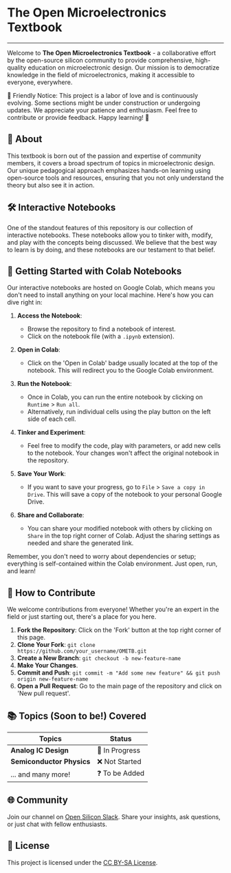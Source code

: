 # The Open Microelectronics Textbook

---

Welcome to **The Open Microelectronics Textbook** - a collaborative effort by the open-source silicon community to provide comprehensive, high-quality education on microelectronic design. Our mission is to democratize knowledge in the field of microelectronics, making it accessible to everyone, everywhere.

🚧 Friendly Notice: This project is a labor of love and is continuously evolving. Some sections might be under construction or undergoing updates. We appreciate your patience and enthusiasm. Feel free to contribute or provide feedback. Happy learning! 🚧

## 📖 About

This textbook is born out of the passion and expertise of community members, it covers a broad spectrum of topics in microelectronic design. Our unique pedagogical approach emphasizes hands-on learning using open-source tools and resources, ensuring that you not only understand the theory but also see it in action.

## 🛠️ Interactive Notebooks

One of the standout features of this repository is our collection of interactive notebooks. These notebooks allow you to tinker with, modify, and play with the concepts being discussed. We believe that the best way to learn is by doing, and these notebooks are our testament to that belief.

## 🌱 Getting Started with Colab Notebooks

Our interactive notebooks are hosted on Google Colab, which means you don't need to install anything on your local machine. Here's how you can dive right in:

1. **Access the Notebook**:
   - Browse the repository to find a notebook of interest.
   - Click on the notebook file (with a `.ipynb` extension).

2. **Open in Colab**:
   - Click on the 'Open in Colab' badge usually located at the top of the notebook. This will redirect you to the Google Colab environment.

3. **Run the Notebook**:
   - Once in Colab, you can run the entire notebook by clicking on `Runtime` > `Run all`.
   - Alternatively, run individual cells using the play button on the left side of each cell.

4. **Tinker and Experiment**:
   - Feel free to modify the code, play with parameters, or add new cells to the notebook. Your changes won't affect the original notebook in the repository.

5. **Save Your Work**:
   - If you want to save your progress, go to `File` > `Save a copy in Drive`. This will save a copy of the notebook to your personal Google Drive.

6. **Share and Collaborate**:
   - You can share your modified notebook with others by clicking on `Share` in the top right corner of Colab. Adjust the sharing settings as needed and share the generated link.

Remember, you don't need to worry about dependencies or setup; everything is self-contained within the Colab environment. Just open, run, and learn!

## 🤝 How to Contribute

We welcome contributions from everyone! Whether you're an expert in the field or just starting out, there's a place for you here.

1. **Fork the Repository**: Click on the 'Fork' button at the top right corner of this page.
2. **Clone Your Fork**: `git clone https://github.com/your_username/OMETB.git`
3. **Create a New Branch**: `git checkout -b new-feature-name`
4. **Make Your Changes**.
5. **Commit and Push**: `git commit -m "Add some new feature" && git push origin new-feature-name`
6. **Open a Pull Request**: Go to the main page of the repository and click on 'New pull request'.

## 📚 Topics (Soon to be!) Covered

| Topics                                   | Status         |
|------------------------------------------|----------------|
| **Analog IC Design**                     | 🚧 In Progress |
| **Semiconductor Physics**                | ❌ Not Started  |
| ... and many more!                       | ❓ To be Added |

## 🌐 Community

Join our channel on [Open Silicon Slack](https://join.slack.com/share/enQtNTg1NzU4OTgyMDUzMS01ZGQ0ZGI2ODYwOTQ4NzdlNmUwMGI0NTE0MmNkYjYzNDg2YzFmMTk5ZjdmZmUxNmY1ZGUxNzhiOTdhOGY5YTNl). Share your insights, ask questions, or just chat with fellow enthusiasts.

## 📜 License

This project is licensed under the [CC BY-SA License](https://creativecommons.org/licenses/by-sa/4.0/).
